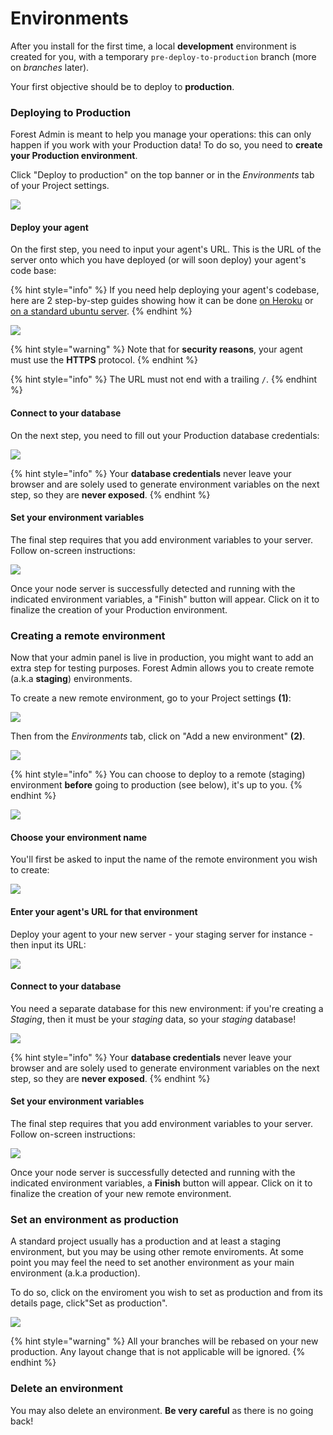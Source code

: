 # Environments

After you install for the first time, a local **development** environment is created for you, with a temporary `pre-deploy-to-production` branch (more on _branches_ later).&#x20;

Your first objective should be to deploy to **production**.

### Deploying to Production

Forest Admin is meant to help you manage your operations: this can only happen if you work with your Production data! To do so, you need to **create your Production environment**.

Click "Deploy to production" on the top banner or in the _Environments_ tab of your Project settings.

![](../assets/imported/screenshot-2020-02-21-15-52-52.png)

#### Deploy your agent

On the first step, you need to input your agent's URL. This is the URL of the server onto which you have deployed (or will soon deploy) your agent's code base:

{% hint style="info" %}
If you need help deploying your agent's codebase, here are 2 step-by-step guides showing how it can be done [on Heroku](../../how-tos/setup/deploy-to-production-on-heroku.md) or [on a standard ubuntu server](../../how-tos/setup/deploy-to-production-to-ubuntu-server.md).
{% endhint %}

![](<../assets/imported/image (323).png>)

{% hint style="warning" %}
Note that for **security reasons**, your agent must use the **HTTPS** protocol.
{% endhint %}

{% hint style="info" %}
The URL must not end with a trailing `/`.
{% endhint %}

#### Connect to your database

On the next step, you need to fill out your Production database credentials:

![](<../assets/imported/image (324).png>)

{% hint style="info" %}
Your **database credentials** never leave your browser and are solely used to generate environment variables on the next step, so they are **never exposed**.
{% endhint %}

#### Set your environment variables

The final step requires that you add environment variables to your server. Follow on-screen instructions:

![](<../assets/imported/image (325).png>)

Once your node server is successfully detected and running with the indicated environment variables, a "Finish" button will appear. Click on it to finalize the creation of your Production environment.

### Creating a remote environment

Now that your admin panel is live in production, you might want to add an extra step for testing purposes. Forest Admin allows you to create remote (a.k.a **staging**) environments.

To create a new remote environment, go to your Project settings **(1)**:

![](../assets/imported/screenshot-2020-02-21-15-40-58.png)

Then from the _Environments_ tab, click on "Add a new environment" **(2)**.

![](<../assets/imported/image (406).png>)

{% hint style="info" %}
You can choose to deploy to a remote (staging) environment **before** going to production (see below), it's up to you.
{% endhint %}

![](<../assets/imported/image (407).png>)

#### Choose your environment name

You'll first be asked to input the name of the remote environment you wish to create:

![](<../assets/imported/image (408).png>)

#### Enter your agent's URL for that environment

Deploy your agent to your new server - your staging server for instance - then input its URL:

![](<../assets/imported/image (409).png>)

#### Connect to your database

You need a separate database for this new environment: if you're creating a _Staging_, then it must be your _staging_ data, so your _staging_ database!

![](<../assets/imported/image (410).png>)

{% hint style="info" %}
Your **database credentials** never leave your browser and are solely used to generate environment variables on the next step, so they are **never exposed**.
{% endhint %}

#### Set your environment variables

The final step requires that you add environment variables to your server. Follow on-screen instructions:

![](<../assets/imported/image (411).png>)

Once your node server is successfully detected and running with the indicated environment variables, a **Finish** button will appear. Click on it to finalize the creation of your new remote environment.

### Set an environment as production

A standard project usually has a production and at least a staging environment, but you may be using other remote enviroments. At some point you may feel the need to set another environment as your main environment (a.k.a production).

To do so, click on the enviroment you wish to set as production and from its details page, click"Set as production".

![](../assets/imported/screenshot-2021-12-09-11-15-17.png)

{% hint style="warning" %}
All your branches will be rebased on your new production. Any layout change that is not applicable will be ignored.
{% endhint %}

### Delete an environment

You may also delete an environment. **Be very careful** as there is no going back!
